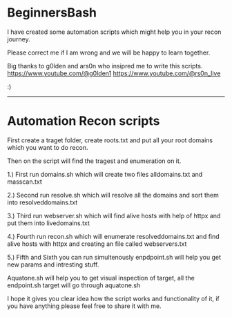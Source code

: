 # BeginnersBash

I have created some automation scripts which might help you in your recon journey.

Please correct me if I am wrong and we will be happy to learn together.

Big thanks to g0lden and ars0n who insipred me to write this scripts.
https://www.youtube.com/@g0lden1
https://www.youtube.com/@rs0n_live

:)

-----------------------------------------------------------------------------------------------------

# Automation Recon scripts

First create a traget folder, create roots.txt and put all your root domains which you want to do recon. 

Then on the script will find the tragest and enumeration on it.

1.) First run domains.sh which will create two files alldomains.txt and masscan.txt

2.) Second run resolve.sh which will resolve all the domains and sort them into resolveddomains.txt

3.) Third run webserver.sh which will find alive hosts with help of httpx and put them into livedomains.txt 

4.) Fourth run recon.sh which will enumerate resolveddomains.txt and find alive hosts with httpx and creating an file called webservers.txt

5.) Fifth and Sixth you can run simultenously enpdpoint.sh will help you get new params and intresting stuff.

Aquatone.sh will help you to get visual inspection of target, all the endpoint.sh target will go through aquatone.sh

I hope it gives you clear idea how the script works and functionality of it, if you have anything please feel free to share it with me.

